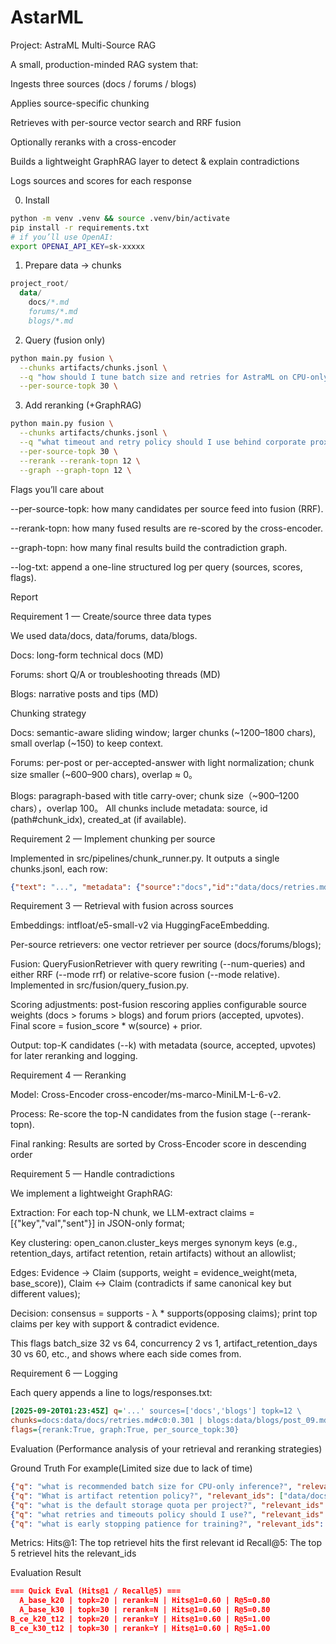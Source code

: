 # AstarML
Project: AstraML Multi-Source RAG

A small, production-minded RAG system that:

Ingests three sources (docs / forums / blogs)

Applies source-specific chunking

Retrieves with per-source vector search and RRF fusion

Optionally reranks with a cross-encoder

Builds a lightweight GraphRAG layer to detect & explain contradictions

Logs sources and scores for each response

0) Install
```bash
python -m venv .venv && source .venv/bin/activate
pip install -r requirements.txt
# if you’ll use OpenAI:
export OPENAI_API_KEY=sk-xxxxx
```
1) Prepare data → chunks
```kotlin
project_root/
  data/
    docs/*.md
    forums/*.md
    blogs/*.md
```
2) Query (fusion only)
```bash
python main.py fusion \
  --chunks artifacts/chunks.jsonl \
  --q "how should I tune batch size and retries for AstraML on CPU-only setups?" \
  --per-source-topk 30 \
```
3) Add reranking (+GraphRAG)
```bash
python main.py fusion \
  --chunks artifacts/chunks.jsonl \
  --q "what timeout and retry policy should I use behind corporate proxies?" \
  --per-source-topk 30 \
  --rerank --rerank-topn 12 \
  --graph --graph-topn 12 \
```
Flags you’ll care about

--per-source-topk: how many candidates per source feed into fusion (RRF).

--rerank-topn: how many fused results are re-scored by the cross-encoder.

--graph-topn: how many final results build the contradiction graph.

--log-txt: append a one-line structured log per query (sources, scores, flags).


Report

Requirement 1 — Create/source three data types

We used data/docs, data/forums, data/blogs.

Docs: long-form technical docs (MD)

Forums: short Q/A or troubleshooting threads (MD)

Blogs: narrative posts and tips (MD)

Chunking strategy

Docs: semantic-aware sliding window; larger chunks (~1200–1800 chars), small overlap (~150) to keep context.

Forums: per-post or per-accepted-answer with light normalization; chunk size smaller (~600–900 chars), overlap ≈ 0。

Blogs: paragraph-based with title carry-over; chunk size（~900–1200 chars），overlap 100。
All chunks include metadata: source, id (path#chunk_idx), created_at (if available).

Requirement 2 — Implement chunking per source

Implemented in src/pipelines/chunk_runner.py. It outputs a single chunks.jsonl, each row:
```json
{"text": "...", "metadata": {"source":"docs","id":"data/docs/retries.md#c0","created_at":"2024-05-01"}}
```
Requirement 3 — Retrieval with fusion across sources

Embeddings: intfloat/e5-small-v2 via HuggingFaceEmbedding.

Per-source retrievers: one vector retriever per source (docs/forums/blogs); 

Fusion: QueryFusionRetriever with query rewriting (--num-queries) and either RRF (--mode rrf) or relative-score fusion (--mode relative). Implemented in src/fusion/query_fusion.py.

Scoring adjustments: post-fusion rescoring applies configurable source weights (docs > forums > blogs) and forum priors (accepted, upvotes). Final score = fusion_score * w(source) + prior.

Output: top-K candidates (--k) with metadata (source, accepted, upvotes) for later reranking and logging.

Requirement 4 — Reranking

Model: Cross-Encoder cross-encoder/ms-marco-MiniLM-L-6-v2.

Process: Re-score the top-N candidates from the fusion stage (--rerank-topn).

Final ranking: Results are sorted by Cross-Encoder score in descending order

Requirement 5 — Handle contradictions

We implement a lightweight GraphRAG:

Extraction: For each top-N chunk, we LLM-extract claims = [{"key","val","sent"}] in JSON-only format;

Key clustering: open_canon.cluster_keys merges synonym keys (e.g., retention_days, artifact retention, retain artifacts) without an allowlist;

Edges: Evidence → Claim (supports, weight = evidence_weight(meta, base_score)), Claim ↔ Claim (contradicts if same canonical key but different values);

Decision: consensus = supports - λ * supports(opposing claims); print top claims per key with support & contradict evidence.

This flags batch_size 32 vs 64, concurrency 2 vs 1, artifact_retention_days 30 vs 60, etc., and shows where each side comes from.

Requirement 6 — Logging

Each query appends a line to logs/responses.txt:
```ini
[2025-09-20T01:23:45Z] q='...' sources=['docs','blogs'] topk=12 \
chunks=docs:data/docs/retries.md#c0:0.301 | blogs:data/blogs/post_09.md#c0:0.287 \
flags={rerank:True, graph:True, per_source_topk:30}
```
Evaluation (Performance analysis of your retrieval and reranking strategies) 

Ground Truth
For example(Limited size due to lack of time)
```json
{"q": "what is recommended batch size for CPU-only inference?", "relevant_ids": ["data/docs/tuning.md#c0","data/forums/t001#qa"]}
{"q": "What is artifact retention policy?", "relevant_ids": ["data/docs/storage_and_artifacts.md#c0","data/blogs/post_20.md#c0","data/forums/t005#qa"]}
{"q": "what is the default storage quota per project?", "relevant_ids": ["data/docs/quotas.md#c0","data/forums/t006#qa"]}
{"q": "what retries and timeouts policy should I use?", "relevant_ids": ["data/docs/retries_and_timeouts.md#c0","data/docs/retries.md#c0","data/forums/t014#qa","data/blogs/post_09.md#c0"]}
{"q": "what is early stopping patience for training?", "relevant_ids": ["data/forums/t002#qa","data/blogs/post_04.md#c0"]}
```
Metrics:
Hits@1: The top retrievel hits the first relevant id
Recall@5: The top 5 retrievel hits the relevant_ids 

Evaluation Result
```json
=== Quick Eval (Hits@1 / Recall@5) ===
  A_base_k20 | topk=20 | rerank=N | Hits@1=0.60 | R@5=0.80
  A_base_k30 | topk=30 | rerank=N | Hits@1=0.60 | R@5=0.80
B_ce_k20_t12 | topk=20 | rerank=Y | Hits@1=0.60 | R@5=1.00
B_ce_k30_t12 | topk=30 | rerank=Y | Hits@1=0.60 | R@5=1.00
```
